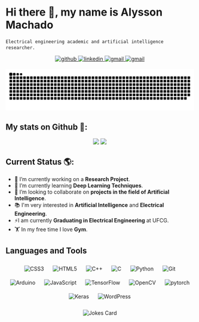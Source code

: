 # Hi there 👋, my name is Alysson Machado
```
Electrical engineering academic and artificial intelligence researcher.
```

<div align="center">
<a href="https://github.com/Alyssonmach" target="_blank">
<img src=https://img.shields.io/badge/github-%2324292e.svg?&style=for-the-badge&logo=github&logoColor=white target="_blank" alt=github style="margin-bottom: 5px;" />
</a>
<a href="https://www.linkedin.com/in/alyssonmac" target="_blank">
<img src=https://img.shields.io/badge/linkedin-%231E77B5.svg?&style=for-the-badge&logo=linkedin&logoColor=white target="_blank" alt=linkedin style="margin-bottom: 5px;" />
</a> 
<a href="mailto:alysson.barbosa@ee.ufcg.edu.br" target="_blank">
<img src=https://img.shields.io/badge/-gmail-FF0000?style=for-the-badge&logo=gmail&logoColor=white target="_blank" alt=gmail style="margin-bottom: 5px;" />
</a> 
<a href="https://alyssonmach.medium.com/" target="_blank">
<img src=https://img.shields.io/badge/-medium-7289DA?style=for-the-badge&logo=medium&logoColor=white target="_blank" alt=gmail style="margin-bottom: 5px;" />
</a> 
</div>  

![Snake animation](https://github.com/Alyssonmach/Alyssonmach/blob/output/github-contribution-grid-snake.svg)

## My stats on Github 📖:  
<div align="center">
<img height="180em" src="https://github-readme-stats.vercel.app/api?username=Alyssonmach&show_icons=true&theme=dracula&include_all_commits=true&count_private=true"/>
<img height="180em" src="https://github-readme-stats.vercel.app/api/top-langs/?username=Alyssonmach&layout=compact&langs_count=16&theme=dracula"/>
</div> 

## Current Status 🌎: 

- 🔭 I’m currently working on a **Research Project**.
- 🌱 I’m currently learning **Deep Learning Techniques**. 
- 👯 I’m looking to collaborate on **projects in the field of Artificial Intelligence**.
- 📚 I'm very interested in **Artificial Intelligence** and **Electrical Engineering**.
- ⚡I am currently **Graduating in Electrical Engineering** at UFCG.
- 🏋️ In my free time I love **Gym**.

## Languages and Tools  
<div align="center">  
<img style="margin: 10px" src="https://profilinator.rishav.dev/skills-assets/css3-original-wordmark.svg" alt="CSS3" height="50" />  
<img style="margin: 10px" src="https://profilinator.rishav.dev/skills-assets/html5-original-wordmark.svg" alt="HTML5" height="50" />  
<img style="margin: 10px" src="https://profilinator.rishav.dev/skills-assets/cplusplus-original.svg" alt="C++" height="50" />  
<img style="margin: 10px" src="https://profilinator.rishav.dev/skills-assets/c-original.svg" alt="C" height="50" />  
<img style="margin: 10px" src="https://profilinator.rishav.dev/skills-assets/python-original.svg" alt="Python" height="50" />  
<img style="margin: 10px" src="https://profilinator.rishav.dev/skills-assets/git-scm-icon.svg" alt="Git" height="50" />  
<img style="margin: 10px" src="https://profilinator.rishav.dev/skills-assets/arduino.png" alt="Arduino" height="50" />  
<img style="margin: 10px" src="https://profilinator.rishav.dev/skills-assets/javascript-original.svg" alt="JavaScript" height="50" />  
<img style="margin: 10px" src="https://profilinator.rishav.dev/skills-assets/tensorflow-icon.svg" alt="TensorFlow" height="50" />  
<img style="margin: 10px" src="https://profilinator.rishav.dev/skills-assets/opencv-icon.svg" alt="OpenCV" height="50" />  
<img style="margin: 10px" src="https://profilinator.rishav.dev/skills-assets/pytorch-icon.svg" alt="pytorch" height="50" />  
<img style="margin: 10px" src="https://profilinator.rishav.dev/skills-assets/keras.png" alt="Keras" height="50" />
<img style="margin: 10px" src="https://profilinator.rishav.dev/skills-assets/wordpress.png" alt="WordPress" height="50" />

</div>  
<br>
<div align="center"> 
<img src="https://readme-jokes.vercel.app/api" alt="Jokes Card" />
</div> 
